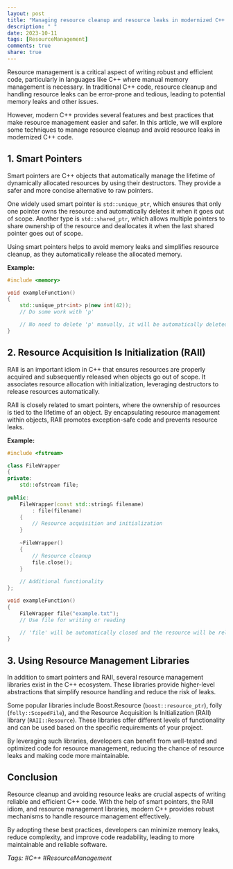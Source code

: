 ```yaml
---
layout: post
title: "Managing resource cleanup and resource leaks in modernized C++ code"
description: " "
date: 2023-10-11
tags: [ResourceManagement]
comments: true
share: true
---
```


Resource management is a critical aspect of writing robust and efficient code, particularly in languages like C++ where manual memory management is necessary. In traditional C++ code, resource cleanup and handling resource leaks can be error-prone and tedious, leading to potential memory leaks and other issues.

However, modern C++ provides several features and best practices that make resource management easier and safer. In this article, we will explore some techniques to manage resource cleanup and avoid resource leaks in modernized C++ code.

## 1. Smart Pointers

Smart pointers are C++ objects that automatically manage the lifetime of dynamically allocated resources by using their destructors. They provide a safer and more concise alternative to raw pointers.

One widely used smart pointer is `std::unique_ptr`, which ensures that only one pointer owns the resource and automatically deletes it when it goes out of scope. Another type is `std::shared_ptr`, which allows multiple pointers to share ownership of the resource and deallocates it when the last shared pointer goes out of scope.

Using smart pointers helps to avoid memory leaks and simplifies resource cleanup, as they automatically release the allocated memory.

**Example:**

```cpp
#include <memory>

void exampleFunction()
{
    std::unique_ptr<int> p(new int(42));
    // Do some work with 'p'

    // No need to delete 'p' manually, it will be automatically deleted when it goes out of scope
}
```

## 2. Resource Acquisition Is Initialization (RAII)

RAII is an important idiom in C++ that ensures resources are properly acquired and subsequently released when objects go out of scope. It associates resource allocation with initialization, leveraging destructors to release resources automatically.

RAII is closely related to smart pointers, where the ownership of resources is tied to the lifetime of an object. By encapsulating resource management within objects, RAII promotes exception-safe code and prevents resource leaks.

**Example:**

```cpp
#include <fstream>

class FileWrapper
{
private:
    std::ofstream file;
    
public:
    FileWrapper(const std::string& filename)
        : file(filename)
    {
        // Resource acquisition and initialization
    }
    
    ~FileWrapper()
    {
        // Resource cleanup
        file.close();
    }
    
    // Additional functionality
};

void exampleFunction()
{
    FileWrapper file("example.txt");
    // Use file for writing or reading

    // 'file' will be automatically closed and the resource will be released when it goes out of scope
}
```

## 3. Using Resource Management Libraries

In addition to smart pointers and RAII, several resource management libraries exist in the C++ ecosystem. These libraries provide higher-level abstractions that simplify resource handling and reduce the risk of leaks.

Some popular libraries include Boost.Resource (`boost::resource_ptr`), folly (`folly::ScopedFile`), and the Resource Acquisition Is Initialization (RAII) library (`RAII::Resource`). These libraries offer different levels of functionality and can be used based on the specific requirements of your project.

By leveraging such libraries, developers can benefit from well-tested and optimized code for resource management, reducing the chance of resource leaks and making code more maintainable.

## Conclusion

Resource cleanup and avoiding resource leaks are crucial aspects of writing reliable and efficient C++ code. With the help of smart pointers, the RAII idiom, and resource management libraries, modern C++ provides robust mechanisms to handle resource management effectively.

By adopting these best practices, developers can minimize memory leaks, reduce complexity, and improve code readability, leading to more maintainable and reliable software.

*Tags: #C++ #ResourceManagement*